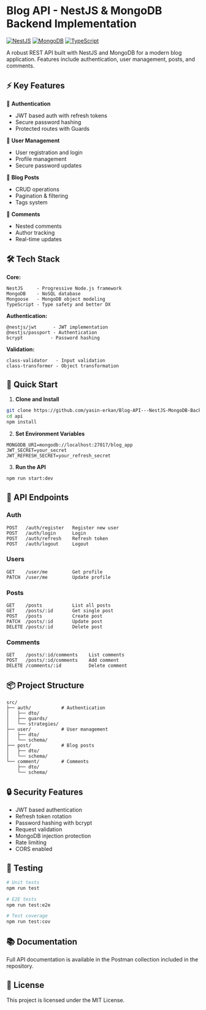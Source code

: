 # Blog API - NestJS & MongoDB Backend Implementation

[![NestJS](https://img.shields.io/badge/NestJS-v10-red.svg)](https://nestjs.com/)
[![MongoDB](https://img.shields.io/badge/MongoDB-v7-green.svg)](https://www.mongodb.com/)
[![TypeScript](https://img.shields.io/badge/TypeScript-v5-blue.svg)](https://www.typescriptlang.org/)

A robust REST API built with NestJS and MongoDB for a modern blog application. Features include authentication, user management, posts, and comments.

## ⚡️ Key Features

🔐 **Authentication**
- JWT based auth with refresh tokens
- Secure password hashing
- Protected routes with Guards

👤 **User Management**
- User registration and login
- Profile management
- Secure password updates

📝 **Blog Posts**
- CRUD operations
- Pagination & filtering
- Tags system

💬 **Comments**
- Nested comments
- Author tracking
- Real-time updates

## 🛠 Tech Stack

**Core:**
```
NestJS     - Progressive Node.js framework
MongoDB    - NoSQL database
Mongoose   - MongoDB object modeling
TypeScript - Type safety and better DX
```

**Authentication:**
```
@nestjs/jwt      - JWT implementation
@nestjs/passport - Authentication
bcrypt          - Password hashing
```

**Validation:**
```
class-validator   - Input validation
class-transformer - Object transformation
```

## 🚀 Quick Start

1. **Clone and Install**
```bash
git clone https://github.com/yasin-erkan/Blog-API---NestJS-MongoDB-Backend-Implementation.git
cd api
npm install
```

2. **Set Environment Variables**
```env
MONGODB_URI=mongodb://localhost:27017/blog_app
JWT_SECRET=your_secret
JWT_REFRESH_SECRET=your_refresh_secret
```

3. **Run the API**
```bash
npm run start:dev
```

## 📝 API Endpoints

### Auth
```
POST   /auth/register   Register new user
POST   /auth/login      Login
POST   /auth/refresh    Refresh token
POST   /auth/logout     Logout
```

### Users
```
GET    /user/me         Get profile
PATCH  /user/me         Update profile
```

### Posts
```
GET    /posts           List all posts
GET    /posts/:id       Get single post
POST   /posts           Create post
PATCH  /posts/:id       Update post
DELETE /posts/:id       Delete post
```

### Comments
```
GET    /posts/:id/comments    List comments
POST   /posts/:id/comments    Add comment
DELETE /comments/:id          Delete comment
```

## 📦 Project Structure

```
src/
├── auth/           # Authentication
│   ├── dto/
│   ├── guards/
│   └── strategies/
├── user/           # User management
│   ├── dto/
│   └── schema/
├── post/           # Blog posts
│   ├── dto/
│   └── schema/
└── comment/        # Comments
    ├── dto/
    └── schema/
```

## 🔒 Security Features

- JWT based authentication
- Refresh token rotation
- Password hashing with bcrypt
- Request validation
- MongoDB injection protection
- Rate limiting
- CORS enabled

## 🧪 Testing

```bash
# Unit tests
npm run test

# E2E tests
npm run test:e2e

# Test coverage
npm run test:cov
```

## 📚 Documentation

Full API documentation is available in the Postman collection included in the repository.

## 📜 License

This project is licensed under the MIT License.